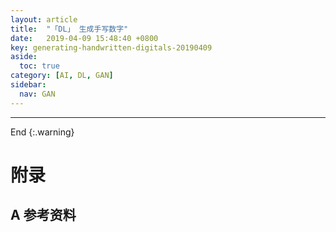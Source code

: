 ```yaml
---
layout: article
title:  "「DL」 生成手写数字"
date:   2019-04-09 15:48:40 +0800
key: generating-handwritten-digitals-20190409
aside:
  toc: true
category: [AI, DL, GAN]
sidebar:
  nav: GAN
---
```


>

<!--more-->


-------------------  
 End
{:.warning}  


# 附录
## A 参考资料

